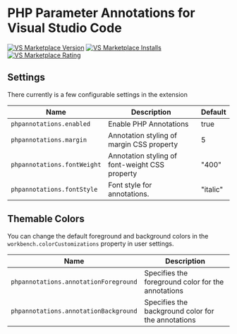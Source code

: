 # PHP Parameter Annotations for Visual Studio Code

[![VS Marketplace Version](https://vsmarketplacebadge.apphb.com/version-short/BobbyZrncev.intellij-parameter-hints.svg)](https://marketplace.visualstudio.com/items?itemName=BobbyZrncev.intellij-parameter-hints)
[![VS Marketplace Installs](https://vsmarketplacebadge.apphb.com/installs-short/BobbyZrncev.intellij-parameter-hints.svg)](https://marketplace.visualstudio.com/items?itemName=BobbyZrncev.intellij-parameter-hints)
[![VS Marketplace Rating](https://vsmarketplacebadge.apphb.com/rating-short/BobbyZrncev.intellij-parameter-hints.svg)](https://marketplace.visualstudio.com/items?itemName=BobbyZrncev.intellij-parameter-hints)

## Settings

There currently is a few configurable settings in the extension

| Name | Description | Default |
|-------|------------|---------|
| `phpannotations.enabled`  | Enable PHP Annotations | true |
| `phpannotations.margin` | Annotation styling of margin CSS property | 5 |
| `phpannotations.fontWeight` | Annotation styling of font-weight CSS property | "400" |
| `phpannotations.fontStyle` | Font style for annotations. | "italic" |

## Themable Colors

You can change the default foreground and background colors in the `workbench.colorCustomizations` property in user settings.

| Name | Description |
|------|-------------|
| `phpannotations.annotationForeground` | Specifies the foreground color for the annotations |
| `phpannotations.annotationBackground` | Specifies the background color for the annotations |
